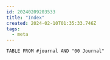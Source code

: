 ```yaml
---
id: 20240209203533
title: "Index"
created: 2024-02-10T01:35:33.746Z
tags:
  - meta
---
```


```dataview
TABLE FROM #journal AND "00 Journal"
```